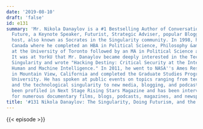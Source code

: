 ```yaml
---
date: '2019-08-10'
draft: 'false'
id: e131
summary: 'Mr. Nikola Danaylov is a #1 Bestselling Author of Conversations with the
  Future, a Keynote Speaker, Futurist, Strategic Adviser, popular Blogger and Podcast
  host, also known as Socrates in the Singularity community. In 1998, he moved to
  Canada where he completed an HBA in Political Science, Philosophy &amp; Economics
  at the University of Toronto followed by an MA in Political Science at York University.
  It was at YorkU that Mr. Danaylov became deeply interested in the Technological
  Singularity and wrote "Hacking Destiny: Critical Security at the Intersection of
  Human and Machine Intelligence." In 2011, he went to NASA''s Ames Research Center
  in Mountain View, California and completed the Graduate Studies Program at Singularity
  University. He has spoken at public events on topics ranging from technology, transhumanism
  and the technological singularity to new media, blogging, and podcasting. He has
  been profiled in Next Stage Rising Stars Magazine and has been interviewed himself
  for numerous documentary films, blogs, podcasts, magazines, and newspapers.'
title: '#131 Nikola Danaylov: The Singularity, Doing Futurism, and the Human Element'
---
```

{{< episode >}}
